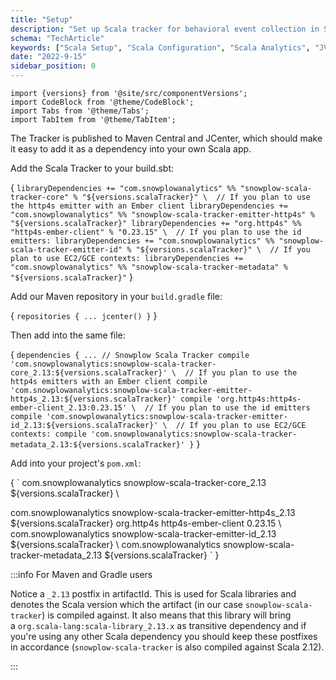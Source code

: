 ```yaml
---
title: "Setup"
description: "Set up Scala tracker for behavioral event collection in Scala applications and big data systems."
schema: "TechArticle"
keywords: ["Scala Setup", "Scala Configuration", "Scala Analytics", "JVM Analytics", "Functional Programming", "Scala Integration"]
date: "2022-9-15"
sidebar_position: 0
---
```


```mdx-code-block
import {versions} from '@site/src/componentVersions';
import CodeBlock from '@theme/CodeBlock';
import Tabs from '@theme/Tabs';
import TabItem from '@theme/TabItem';
```

The Tracker is published to Maven Central and JCenter, which should make it easy to add it as a dependency into your own Scala app.
<Tabs groupId="packager" queryString>
<TabItem value="sbt" label="sbt" default>

Add the Scala Tracker to your build.sbt:

<CodeBlock language="scala" title="build.sbt">{
`libraryDependencies += "com.snowplowanalytics" %% "snowplow-scala-tracker-core" % "${versions.scalaTracker}"
\ 
// If you plan to use the http4s emitter with an Ember client
libraryDependencies += "com.snowplowanalytics" %% "snowplow-scala-tracker-emitter-http4s" % "${versions.scalaTracker}"
libraryDependencies += "org.http4s" %% "http4s-ember-client" % "0.23.15"
\ 
// If you plan to use the id emitters:
libraryDependencies += "com.snowplowanalytics" %% "snowplow-scala-tracker-emitter-id" % "${versions.scalaTracker}"
\ 
// If you plan to use EC2/GCE contexts:
libraryDependencies += "com.snowplowanalytics" %% "snowplow-scala-tracker-metadata" % "${versions.scalaTracker}"`
}</CodeBlock>
</TabItem>

<TabItem value="gradle" label="Gradle">

Add our Maven repository in your `build.gradle` file:

<CodeBlock language="gradle" title="build.gradle">{
`repositories {
    ...
    jcenter()
}`
}</CodeBlock>

Then add into the same file:

<CodeBlock language="gradle" title="build.gradle">{
`dependencies {
    ...
    // Snowplow Scala Tracker
    compile 'com.snowplowanalytics:snowplow-scala-tracker-core_2.13:${versions.scalaTracker}'
\ 
    // If you plan to use the http4s emitters with an Ember client
    compile 'com.snowplowanalytics:snowplow-scala-tracker-emitter-http4s_2.13:${versions.scalaTracker}'
    compile 'org.http4s:http4s-ember-client_2.13:0.23.15'
\ 
    // If you plan to use the id emitters
    compile 'com.snowplowanalytics:snowplow-scala-tracker-emitter-id_2.13:${versions.scalaTracker}'
\ 
    // If you plan to use EC2/GCE contexts:
    compile 'com.snowplowanalytics:snowplow-scala-tracker-metadata_2.13:${versions.scalaTracker}'
}`
}</CodeBlock>
</TabItem>

<TabItem value="maven" label="Maven">

Add into your project's `pom.xml`:

<CodeBlock language="maven" title="pom.xml">{
`<dependency>
    <groupId>com.snowplowanalytics</groupId>
    <artifactId>snowplow-scala-tracker-core_2.13</artifactId>
    <version>${versions.scalaTracker}</version>
</dependency>
\ 
<!-- If you plan to use the http4s emitter with an Ember client: -->
<dependency>
    <groupId>com.snowplowanalytics</groupId>
    <artifactId>snowplow-scala-tracker-emitter-http4s_2.13</artifactId>
    <version>${versions.scalaTracker}</version>
</dependency>
<dependency>
    <groupId>org.http4s</groupId>
    <artifactId>http4s-ember-client</artifactId>
    <version>0.23.15</version>
</dependency>
\ 
<!-- If you plan to use the id emitters: -->
<dependency>
    <groupId>com.snowplowanalytics</groupId>
    <artifactId>snowplow-scala-tracker-emitter-id_2.13</artifactId>
    <version>${versions.scalaTracker}</version>
</dependency>
\ 
<!-- If you plan to use EC2/GCE contexts: -->
<dependency>
    <groupId>com.snowplowanalytics</groupId>
    <artifactId>snowplow-scala-tracker-metadata_2.13</artifactId>
    <version>${versions.scalaTracker}</version>
</dependency>`
}</CodeBlock>

</TabItem>
</Tabs>

:::info For Maven and Gradle users

Notice a `_2.13` postfix in artifactId. This is used for Scala libraries and denotes the Scala version which the artifact (in our case `snowplow-scala-tracker`) is compiled against. It also means that this library will bring a `org.scala-lang:scala-library_2.13.x` as transitive dependency and if you're using any other Scala dependency you should keep these postfixes in accordance (`snowplow-scala-tracker` is also compiled against Scala 2.12).

:::
